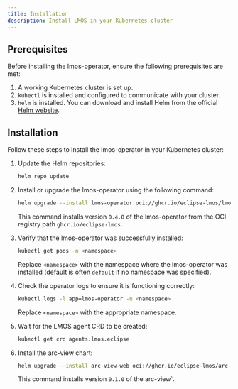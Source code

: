 ```yaml
---
title: Installation
description: Install LMOS in your Kubernetes cluster
---
```


## Prerequisites

Before installing the lmos-operator, ensure the following prerequisites are met:

1. A working Kubernetes cluster is set up.
2. `kubectl` is installed and configured to communicate with your cluster.
3. `helm` is installed. You can download and install Helm from the official [Helm website](https://helm.sh/docs/intro/install/).

## Installation

Follow these steps to install the lmos-operator in your Kubernetes cluster:

1. Update the Helm repositories:

   ```bash
   helm repo update
   ```

2. Install or upgrade the lmos-operator using the following command:

   ```bash
   helm upgrade --install lmos-operator oci://ghcr.io/eclipse-lmos/lmos-operator-chart --version 0.4.0
   ```

   This command installs version `0.4.0` of the lmos-operator from the OCI registry path `ghcr.io/eclipse-lmos`.

3. Verify that the lmos-operator was successfully installed:

   ```bash
   kubectl get pods -n <namespace>
   ```

   Replace `<namespace>` with the namespace where the lmos-operator was installed (default is often `default` if no namespace was specified).

4. Check the operator logs to ensure it is functioning correctly:

   ```bash
   kubectl logs -l app=lmos-operator -n <namespace>
   ```

   Replace `<namespace>` with the appropriate namespace.

5. Wait for the LMOS agent CRD to be created:

   ```bash
   kubectl get crd agents.lmos.eclipse
   ```

6. Install the arc-view chart:

   ```bash
   helm upgrade --install arc-view-web oci://ghcr.io/eclipse-lmos/arc-view-web-chart --version 0.1.0
   ```

   This command installs version `0.1.0` of the arc-view`.


